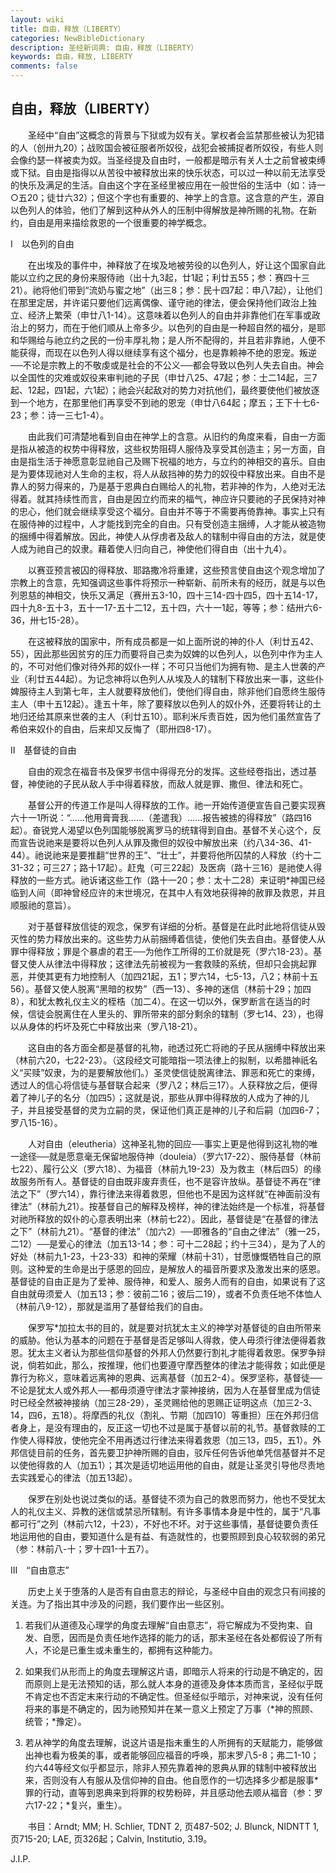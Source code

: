 ```yaml
---
layout: wiki
title: 自由，释放（LIBERTY）
categories: NewBibleDictionary
description: 圣经新词典: 自由，释放（LIBERTY）
keywords: 自由，释放, LIBERTY
comments: false
---
```


## 自由，释放（LIBERTY）

　　圣经中“自由”这概念的背景与下狱或为奴有关。掌权者会监禁那些被认为犯错的人（创卅九20）；战败国会被征服者所奴役，战犯会被捕捉者所奴役，有些人则会像约瑟一样被卖为奴。当圣经提及自由时，一般都是暗示有关人士之前曾被束缚或下狱。自由是指得以从苦役中被释放出来的快乐状态，可以过一种以前无法享受的快乐及满足的生活。自由这个字在圣经里被应用在一般世俗的生活中（如：诗一○五20；徒廿六32）；但这个字也有重要的、神学上的含意。这含意的产生，源自以色列人的体验，他们了解到这种从外人的压制中得解放是神所赐的礼物。在新约，自由是用来描绘救恩的一个很重要的神学概念。

Ⅰ　以色列的自由

　　在出埃及的事件中，神释放了在埃及地被劳役的以色列人，好让这个国家自此能以立约之民的身份来服侍祂（出十九3起，廿1起；利廿五55；参：赛四十三21）。祂将他们带到“流奶与蜜之地”（出三8；参：民十四7起：申八7起），让他们在那里定居，并许诺只要他们远离偶像、谨守祂的律法，便会保持他们政治上独立、经济上繁荣（申廿八1-14）。这意味着以色列人的自由并非靠他们在军事或政治上的努力，而在于他们顺从上帝多少。以色列的自由是一种超自然的福分，是耶和华赐给与祂立约之民的一份丰厚礼物；是人所不配得的，并且若非靠祂，人便不能获得，而现在以色列人得以继续享有这个福分，也是靠赖神不绝的恩宠。叛逆──不论是宗教上的不敬虔或是社会的不公义──都会导致以色列人失去自由。神会以全国性的灾难或奴役来审判祂的子民（申廿八25、47起；参：士二14起，三7起、12起，四1起，六1起）；祂会兴起敌对的势力对抗他们，最终要使他们被放逐到一个地方，在那里他们再享受不到祂的恩宠（申廿八64起；摩五；王下十七6-23；参：诗一三七1-4）。

　　由此我们可清楚地看到自由在神学上的含意。从旧约的角度来看，自由一方面是指从被造的权势中得释放，这些权势阻碍人服侍及享受其创造主；另一方面，自由是指生活于神愿意彰显祂自己及赐下祝福的地方，与立约的神相交的喜乐。自由是为要体现祂对人生命的主权，将人从敌挡神的势力的奴役中释放出来。自由不是靠人的努力得来的，乃是基于恩典白白赐给人的礼物，若非神的作为，人绝对无法得着。就其持续性而言，自由是因立约而来的福气，神应许只要祂的子民保持对神的忠心，他们就会继续享受这个福分。自由并不等于不需要再倚靠神。事实上只有在服侍神的过程中，人才能找到完全的自由。只有受创造主捆缚，人才能从被造物的捆缚中得着解放。因此，神使人从俘虏者及敌人的辖制中得自由的方法，就是使人成为祂自己的奴隶。藉着使人归向自己，神使他们得自由（出十九4）。

　　以赛亚预言被囚的得释放、耶路撒冷将重建，这些预言使自由这个观念增加了宗教上的含意，先知强调这些事件将预示一种崭新、前所未有的经历，就是与以色列恩慈的神相交，快乐又满足（赛卅五3-10，四十三14-四十四5，四十五14-17，四十九8-五十3，五十一17-五十二12，五十四，六十一1起，等等；参：结卅六6-36，卅七15-28）。

　　在这被释放的国家中，所有成员都是一如上面所说的神的仆人（利廿五42、55），因此那些因贫穷的压力而要将自己卖为奴婢的以色列人，以色列中作为主人的，不可对他们像对待外邦的奴仆一样；不可只当他们为拥有物、是主人世袭的产业（利廿五44起）。为记念神将以色列人从埃及人的辖制下释放出来一事，这些仆婢服待主人到第七年，主人就要释放他们，使他们得自由，除非他们自愿终生服侍主人（申十五12起）。逢五十年，除了要释放以色列人的奴仆外，还要将转让的土地归还给其原来世袭的主人（利廿五10）。耶利米斥责百姓，因为他们虽然宣告了希伯来奴仆的自由，后来却又反悔了（耶卅四8-17）。

Ⅱ　基督徒的自由

　　自由的观念在福音书及保罗书信中得得充分的发挥。这些经卷指出，透过基督，神使祂的子民从敌人手中得着释放，而敌人就是罪、撒但、律法和死亡。

　　基督公开的传道工作是叫人得释放的工作。祂一开始传道便宣告自己要实现赛六十一1所说：“……他用膏膏我……（差遣我）……报告被掳的得释放”（路四16起）。奋锐党人渴望以色列国能够脱离罗马的统辖得到自由。基督不关心这个，反而宣告说祂来是要将以色列人从罪及撒但的奴役中解放出来（约八34-36、41-44）。祂说祂来是要推翻“世界的王”、“壮士”，并要将他所囚禁的人释放（约十二31-32；可三27；路十17起）。赶鬼（可三22起）及医病（路十三16）是祂使人得释放的一些方式。祂诉诸这些工作（路十一20；参：太十二28）来证明*神国已经临到人间（即神曾经应许的末世境况，在其中人有效地获得神的赦罪及救恩，并且顺服祂的意旨）。

　　对于基督释放信徒的观念，保罗有详细的分析。基督是在此时此地将信徒从毁灭性的势力释放出来的。这些势力从前捆缚着信徒，使他们失去自由。基督使人从罪中得释放；罪是个暴虐的君王──为他作工所得的工价就是死（罗六18-23）。基督又使人从律法中得释放；这律法先前被视为一套救赎的系统，但却只会挑起罪恶，并使其更有力地控制人（加四21起，五1；罗六14，七5-13，八2；林前十五56）。基督又使人脱离“黑暗的权势”（西一13）、多神的迷信（林前十29；加四8），和犹太教礼仪主义的桎梏（加二4）。在这一切以外，保罗断言在适当的时候，信徒会脱离住在人里头的、罪所带来的部分剩余的辖制（罗七14、23），也得以从身体的朽坏及死亡中释放出来（罗八18-21）。

　　这自由的各方面全都是基督的礼物，祂透过死亡将祂的子民从捆缚中释放出来（林前六20，七22-23）。（这段经文可能暗指一项法律上的拟制，以希腊神祇名义“买赎”奴隶，为的是要解放他们。）圣灵使信徒脱离律法、罪恶和死亡的束缚，透过人的信心将信徒与基督联合起来（罗八2；林后三17）。人获释放之后，便得着了神儿子的名分（加四5）；这就是说，那些从罪中得释放的人成为了神的儿子，并且接受基督的灵为立嗣的灵，保证他们真正是神的儿子和后嗣（加四6-7；罗八15-16）。

　　人对自由（eleutheria）这神圣礼物的回应──事实上更是他得到这礼物的唯一途径──就是愿意毫无保留地服侍神（douleia）（罗六17-22）、服侍基督（林前七22）、履行公义（罗六18）、为福音（林前九19-23）及为救主（林后四5）的缘故服务所有人。基督徒的自由既非废弃责任，也不是容许放纵。基督徒不再在“律法之下”（罗六14），靠行律法来得着救恩，但他也不是因为这样就“在神面前没有律法”（林前九21）。按基督自己的解释及榜样，神的律法始终是一个标准，将基督对祂所释放的奴仆的心意表明出来（林前七22）。因此，基督徒是“在基督的律法之下”（林前九21）。“基督的律法”（加六2）──即雅各的“自由之律法”（雅一25，二12）──是爱心的律法（加五13-14；参：可十二28起；约十三34），是为了人的好处（林前九1-23，十23-33）和神的荣耀（林前十31），甘愿慷慨牺牲自己的原则。这种爱的生命是出于感恩的回应，是解放人的福音所要求及激发出来的感恩。基督徒的自由正是为了爱神、服侍神，和爱人、服务人而有的自由，如果说有了这自由就毋须爱人（加五13；参：彼前二16；彼后二19），或者不负责任地不体恤人（林前八9-12），那就是滥用了基督给我们的自由。

　　保罗写*加拉太书的目的，就是要对抗犹太主义的神学对基督徒的自由所带来的威胁。他认为基本的问题在于基督是否足够叫人得救，使人毋须行律法便得着救恩。犹太主义者认为那些信仰基督的外邦人仍然要行割礼才能得着救恩。保罗争辩说，倘若如此，那么，按推理，他们也要遵守摩西整体的律法才能得救；如此便是靠行为称义，意味着远离神的恩典、远离基督（加五2-4）。保罗坚称，基督徒──不论是犹太人或外邦人──都毋须遵守律法才蒙神接纳，因为人在基督里成为信徒时已经全然被神接纳（加三28-29），圣灵赐给他的恩赐正证明这点（加三2-3、14，四6，五18）。将摩西的礼仪（割礼、节期〔加四10〕等重担）压在外邦归信者身上，是没有理由的，反正这一切也不过是属于基督以前的礼节。基督救赎的工作使人得释放，使他完全不用再透过行律法来得着救恩（加三13，四5，五1）。外邦信徒目前的任务，首先要卫护神所赐的自由，驳斥任何告诉他单凭信基督并不足以使他得救的人（加五1）；其次是适切地运用他的自由，就是让圣灵引导他尽责地去实践爱心的律法（加五13起）。

　　保罗在别处也说过类似的话。基督徒不须为自己的救恩而努力，他也不受犹太人的礼仪主义、异教的迷信或禁忌所辖制。有许多事情本身是中性的，属于“凡事都可行”之列（林前六12，十23），不好也不坏。对于这些事情，基督徒要负责任地运用他的自由，要知道什么是有益、有造就性的，也要照顾到良心较软弱的弟兄（参：林前八-十；罗十四1-十五7）。

Ⅲ　“自由意志”

　　历史上关于堕落的人是否有自由意志的辩论，与圣经中自由的观念只有间接的关连。为了指出其中涉及的问题，我们要作出一些区别。

1. 若我们从道德及心理学的角度去理解“自由意志”，将它解成为不受拘束、自发、自愿，因而是负责任地作选择的能力的话，那末圣经在各处都假设了所有人，不论是已重生或未重生的，都拥有这种能力。

2. 如果我们从形而上的角度去理解这片语，即暗示人将来的行动是不确定的，因而原则上是无法预知的话，那么就人本身的道德及身体本质而言，圣经似乎既不肯定也不否定末来行动的不确定性。但圣经似乎暗示，对神来说，没有任何将来的事是不确定的，因为祂预知并在某一意义上预定了万事（*神的照顾、统管；*豫定）。

3. 若从神学的角度去理解，说这片语是指未重生的人所拥有的天赋能力，能够做出神也看为极美的事，或者能够回应福音的呼唤，那末罗八5-8；弗二1-10；约六44等经文似乎都显示，除非人预先靠着神的恩典从罪的辖制中被释放出来，否则没有人有服从及信仰神的自由。他自愿作的一切选择多少都是服事*罪的行动，直等到恩典来到将罪的权势粉碎，并且感动他去顺从福音（参：罗六17-22；*复兴，重生）。

　　书目：Arndt; MM; H. Schlier, TDNT 2, 页487-502; J. Blunck, NIDNTT 1, 页715-20; LAE, 页326起；Calvin, Institutio, 3.19。

J.I.P.








